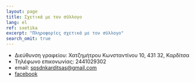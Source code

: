 ```yaml
---
layout: page
title: Σχετικά με τον σύλλογο
lang: el
ref: sxetika
excerpt: "Πληροφορίες σχετικά με τον σύλλογο"
search_omit: true
---
```


* Διεύθυνση γραφείου: Χατζημήτρου Κωνσταντίνου 10, 431 32, Καρδίτσα
* Τηλέφωνο επικονωνίας: 2441029302
* email: spsdnkarditsas@gmail.com
* [facebook](https://www.facebook.com/spsdnkarditsas "Σελίδα συλλόγου στο facebook") 
